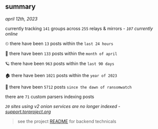 
## summary
_april 12th, 2023_

currently tracking `141` groups across `255` relays & mirrors - _`107` currently online_

⏲ there have been `13` posts within the `last 24 hours`

🦈 there have been `133` posts within the `month of april`

🪐 there have been `963` posts within the `last 90 days`

🏚 there have been `1021` posts within the `year of 2023`

🦕 there have been `5712` posts `since the dawn of ransomwatch`

there are `71` custom parsers indexing posts

_`20` sites using v2 onion services are no longer indexed - [support.torproject.org](https://support.torproject.org/onionservices/v2-deprecation/)_

> see the project [README](https://github.com/joshhighet/ransomwatch#ransomwatch--) for backend technicals
